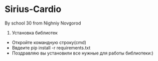 # Sirius-Cardio
By school 30 from Nighniy Novgorod 

1. Установка библиотек
* Откройте командную строку(cmd)
* Ввдеите pip install -r requirements.txt
* Поздравляю вы установили все нужные для работы библиотеки:)

